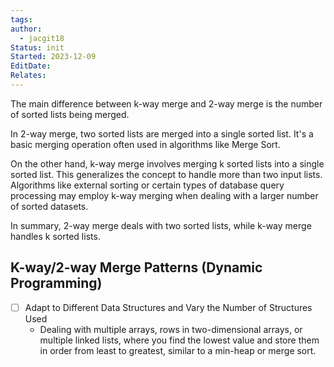 ```yaml
---
tags: 
author:
  - jacgit18
Status: init
Started: 2023-12-09
EditDate: 
Relates:
---
```

The main difference between k-way merge and 2-way merge is the number of sorted lists being merged. 

In 2-way merge, two sorted lists are merged into a single sorted list. It's a basic merging operation often used in algorithms like Merge Sort.

On the other hand, k-way merge involves merging k sorted lists into a single sorted list. This generalizes the concept to handle more than two input lists. Algorithms like external sorting or certain types of database query processing may employ k-way merging when dealing with a larger number of sorted datasets.

In summary, 2-way merge deals with two sorted lists, while k-way merge handles k sorted lists.


## K-way/2-way Merge Patterns (Dynamic Programming)

- [ ] Adapt to Different Data Structures and Vary the Number of Structures Used
	-  Dealing with multiple arrays, rows in two-dimensional arrays, or multiple linked lists, where you find the lowest value and store them in order from least to greatest, similar to a min-heap or merge sort.

